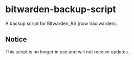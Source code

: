 # bitwarden-backup-script
A backup script for Bitwarden_RS (now Vaulwarden).

## Notice
This script is no longer in use and will not receive updates.
